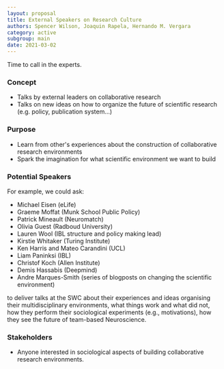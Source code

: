 ```yaml
---
layout: proposal
title: External Speakers on Research Culture
authors: Spencer Wilson, Joaquin Rapela, Hernando M. Vergara
category: active
subgroup: main
date: 2021-03-02
---
```


Time to call in the experts.

<!--end summary-->

### Concept

- Talks by external leaders on collaborative research
- Talks on new ideas on how to organize the future of scientific research (e.g. policy, publication system...)

### Purpose

- Learn from other's experiences about the construction of collaborative research environments
- Spark the imagination for what scientific environment we want to build


### Potential Speakers

For example, we could ask:

- Michael Eisen (eLife)
- Graeme Moffat (Munk School Public Policy)
- Patrick Mineault (Neuromatch)
- Olivia Guest (Radboud University)
- Lauren Wool (IBL structure and policy making lead)
- Kirstie Whitaker (Turing Institute)
- Ken Harris and Mateo Carandini (UCL)
- Liam Paninksi (IBL)
- Christof Koch (Allen Institute)
- Demis Hassabis (Deepmind)
- Andre Marques-Smith (series of blogposts on changing the scientific environment)

to deliver talks at the SWC about their experiences and ideas organising their multidisciplinary environments, what things work and what did not, how they perform their sociological experiments (e.g., motivations), how they see the future of team-based Neuroscience.

### Stakeholders

- Anyone interested in sociological aspects of building collaborative research environments.

